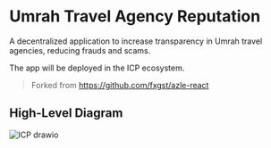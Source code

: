 # Umrah Travel Agency Reputation

A decentralized application to increase transparency in Umrah travel agencies, reducing frauds and scams.

The app will be deployed in the ICP ecosystem.

> Forked from https://github.com/fxgst/azle-react

## High-Level Diagram

![ICP drawio](https://github.com/user-attachments/assets/fda5630a-243e-4c8e-bdd3-76d3caaeaceb)
